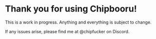 # Thank you for using Chipbooru!
This is a work in progress. Anything and everything is subject to change.

If any issues arise, please find me at @chipfucker on Discord.
